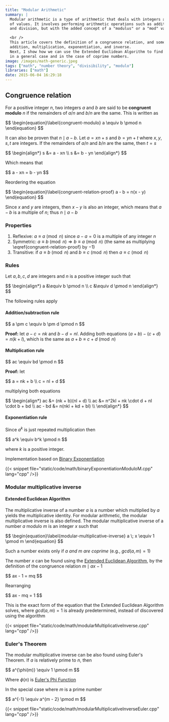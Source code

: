 ```yaml
---
title: "Modular Arithmetic"
summary: |
  Modular arithmetic is a type of arithmetic that deals with integers and remains within a fixed range
  of values. It involves performing arithmetic operations such as addition, subtraction, multiplication,
  and division, but with the added concept of a "modulus" or a "mod" value.

  <br />
  This article covers the definition of a congruence relation, and some of its properties like
  addition, multiplication, exponentiation, and inverse.
  Next, I show how we can use the Extended Euclidean Algorithm to find the modular multiplicative inverse
  in a general case and in the case of coprime numbers.
image: /images/math-generic.jpeg
tags: ["math", "number theory", "divisibility", "modulo"]
libraries: ["math"]
date: 2015-06-04 16:29:18
---
```


## Congruence relation

For a positive integer $n$, two integers $a$ and $b$ are said to be **congruent modulo** $n$ if the remainders of $a / n$ and $b / n$ are the same. This is written as

<div>$$
\begin{equation}\label{congruent-modulo}
a \equiv b \pmod n
\end{equation}
$$</div>

It can also be proven that $n \mid a - b$. Let $a = xn + s$ and $b = yn + t$ where $x, y, s, t$ are integers. If the remainders of $a/n$ and $b/n$ are the same, then $t = s$

<div>$$
\begin{align*}
s &= a - xn \\
s &= b - yn
\end{align*}
$$</div>

Which means that

<div>$$
a - xn = b - yn
$$</div>

Reordering the equation

<div>$$
\begin{equation}\label{congruent-relation-proof}
a - b = n(x - y)
\end{equation}
$$</div>

Since $x$ and $y$ are integers, then $x - y$ is also an integer, which means that $a - b$ is a multiple of $n$; thus $n \mid a - b$

### Properties

1. Reflexive: $a \equiv a \pmod n$ since $a - a = 0$ is a multiple of any integer $n$
2. Symmetric: $a \equiv b \pmod n \Rightarrow b \equiv a \pmod n$ (the same as multiplying \eqref{congruent-relation-proof} by $-1$)
3. Transitive: if $a \equiv b \pmod n$ and $b \equiv c \pmod n$ then $a \equiv c \pmod n$

### Rules

Let $a, b, c, d$ are integers and $n$ is a positive integer such that

<div>$$
\begin{align*}
a &\equiv b \pmod n \\
c &\equiv d \pmod n
\end{align*}
$$</div>

The following rules apply

#### Addition/subtraction rule

<div>$$
a \pm c \equiv b \pm d \pmod n
$$</div>

**Proof:** let $a - c = nk$ and $b - d = nl$. Adding both equations $(a + b) - (c + d) = n(k + l)$, which is the same as $a + b \equiv c + d \pmod n$

#### Multiplication rule

<div>$$
ac \equiv bd \pmod n
$$</div>

**Proof:** let

<div>$$
a = nk + b \\
c = nl + d
$$</div>

multiplying both equations

<div>$$
\begin{align*}
ac &= (nk + b)(nl + d) \\
ac &= n^2kl + nk \cdot d + nl \cdot b + bd \\
ac - bd &= n(nkl + kd + bl) \\
\end{align*}
$$</div>

#### Exponentiation rule

Since $a^k$ is just repeated multiplication then

<div>$$
a^k \equiv b^k \pmod n
$$</div>

where $k$ is a positive integer.

Implementation based on [Binary Exponentiation](../binary-exponentiation/)

{{< snippet file="static/code/math/binaryExponentiationModuloM.cpp" lang="cpp" />}}

### Modular multiplicative inverse

#### Extended Euclidean Algorithm

The multiplicative inverse of a number $a$ is a number which multiplied by $a$ yields the multiplicative identity. For modular arithmetic, the modular multiplicative inverse is also defined. The modular multiplicative inverse of a number $a$ modulo $m$ is an integer $x$ such that

<div>$$
\begin{equation}\label{modular-multiplicative-inverse}
a \; x \equiv 1 \pmod m
\end{equation}
$$</div>

Such a number exists only if *$a$ and $m$ are coprime* (e.g., $gcd(a, m) = 1$)

The number $x$ can be found using the [Extended Euclidean Algorithm](../extended-euclidean-algorithm/), by the definition of the congruence relation $m \mid ax - 1$

<div>$$
ax - 1 = mq
$$</div>

Rearranging

<div>$$
ax - mq = 1
$$</div>

This is the exact form of the equation that the Extended Euclidean Algorithm solves, where $gcd(a, m) = 1$ is already predetermined, instead of discovered using the algorithm

{{< snippet file="static/code/math/modularMultiplicativeInverse.cpp" lang="cpp" />}}

### Euler's Theorem

The modular multiplicative inverse can be also found using Euler's Theorem. If $a$ is relatively prime to $n$, then

<div>$$
a^{\phi(m)} \equiv 1 \pmod m
$$</div>

Where $\phi(n)$ is [Euler's Phi Function](../eulers-phi/)

In the special case where $m$ is a prime number

<div>$$
a^{-1} \equiv a^{m - 2} \pmod m
$$</div>

{{< snippet file="static/code/math/modularMultiplicativeInverseEuler.cpp" lang="cpp" />}}

